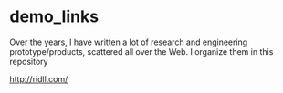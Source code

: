 # demo_links
Over the years, I have written a lot of research and engineering prototype/products, scattered all over the Web. I organize them in this repository

http://ridll.com/

